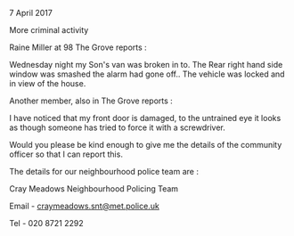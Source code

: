 7 April 2017

More criminal activity

Raine Miller at 98 The Grove reports :

Wednesday night my Son's van was broken in to. The Rear right hand side window was smashed the alarm had gone off.. The vehicle was locked and in view of the house.

Another member, also in The Grove reports :

I have noticed that my front door is damaged, to the untrained eye it looks as though someone has tried to force it with a screwdriver.

Would you please be kind enough to give me the details of the community officer so that I can report this.

The details for our neighbourhood police team are :

Cray Meadows Neighbourhood Policing Team

Email - craymeadows.snt@met.police.uk

Tel - 020 8721 2292
